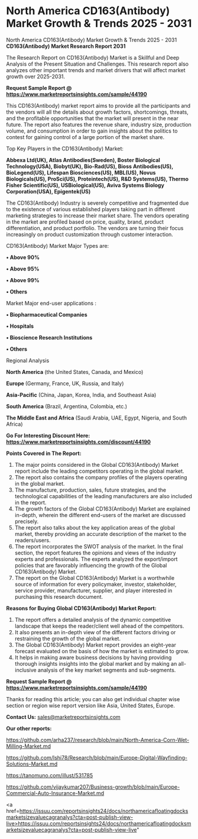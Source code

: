 # North America CD163(Antibody) Market Growth & Trends 2025 - 2031
North America CD163(Antibody) Market Growth & Trends 2025 - 2031
<strong>CD163(Antibody) Market Research Report 2031</strong>

The Research Report on CD163(Antibody) Market is a Skillful and Deep Analysis of the Present Situation and Challenges. This research report also analyzes other important trends and market drivers that will affect market growth over 2025-2031.

<strong>Request Sample Report @ <a href=https://www.marketreportsinsights.com/sample/44190>https://www.marketreportsinsights.com/sample/44190</a></strong>

This CD163(Antibody) market report aims to provide all the participants and the vendors will all the details about growth factors, shortcomings, threats, and the profitable opportunities that the market will present in the near future. The report also features the revenue share, industry size, production volume, and consumption in order to gain insights about the politics to contest for gaining control of a large portion of the market share.

Top Key Players in the CD163(Antibody) Market:

<strong>Abbexa Ltd(UK), Atlas Antibodies(Sweden), Boster Biological Technology(USA), Biobyt(UK), Bio-Rad(US), Bioss Antibodies(US), BioLegend(US), Lifespan Biosciences(US), MBL(US), Novus Biologicals(US), ProSci(US), Proteintech(US), R&D Systems(US), Thermo Fisher Scientific(US), USBiological(US), Aviva Systems Biology Corporation(USA), Epigentek(US)</strong>

The CD163(Antibody) Industry is severely competitive and fragmented due to the existence of various established players taking part in different marketing strategies to increase their market share. The vendors operating in the market are profiled based on price, quality, brand, product differentiation, and product portfolio. The vendors are turning their focus increasingly on product customization through customer interaction.

CD163(Antibody) Market Major Types are:

<strong>•  Above 90%

•  Above 95%

•  Above 99%

•  Others</strong>

Market Major end-user applications :

<strong>•  Biopharmaceutical Companies

•  Hospitals

•  Bioscience Research Institutions

•  Others</strong>

Regional Analysis

</u><strong><b>North America</b></strong> (the United States, Canada, and Mexico)

<strong><b>Europe </b></strong>(Germany, France, UK, Russia, and Italy)

<strong><b>Asia-Pacific</b></strong> (China, Japan, Korea, India, and Southeast Asia)

<strong><b>South America</b></strong> (Brazil, Argentina, Colombia, etc.)

<strong><b>The Middle East and Africa</b></strong> (Saudi Arabia, UAE, Egypt, Nigeria, and South Africa)

<strong>Go For Interesting Discount Here: <a href=https://www.marketreportsinsights.com/discount/44190>https://www.marketreportsinsights.com/discount/44190</a></strong>

<strong>Points Covered in The Report:</strong>
<ol>
  <li>The major points considered in the Global CD163(Antibody) Market report include the leading competitors operating in the global market.</li>
  <li>The report also contains the company profiles of the players operating in the global market.</li>
  <li>The manufacture, production, sales, future strategies, and the technological capabilities of the leading manufacturers are also included in the report.</li>
  <li>The growth factors of the Global CD163(Antibody) Market are explained in-depth, wherein the different end-users of the market are discussed precisely.</li>
  <li>The report also talks about the key application areas of the global market, thereby providing an accurate description of the market to the readers/users.</li>
  <li>The report incorporates the SWOT analysis of the market. In the final section, the report features the opinions and views of the industry experts and professionals. The experts analyzed the export/import policies that are favorably influencing the growth of the Global CD163(Antibody) Market.</li>
  <li>The report on the Global CD163(Antibody) Market is a worthwhile source of information for every policymaker, investor, stakeholder, service provider, manufacturer, supplier, and player interested in purchasing this research document.</li>
</ol>
<strong>Reasons for Buying Global CD163(Antibody) Market Report:</strong>

<ol>
  <li>The report offers a detailed analysis of the dynamic competitive landscape that keeps the reader/client well ahead of the competitors.</li>
  <li>It also presents an in-depth view of the different factors driving or restraining the growth of the global market.</li>
  <li>The Global CD163(Antibody) Market report provides an eight-year forecast evaluated on the basis of how the market is estimated to grow.</li>
  <li>It helps in making aware business decisions by having providing thorough insights insights into the global market and by making an all-inclusive analysis of the key market segments and sub-segments.</li>
</ol>
<strong>Request Sample Report @ <a href=https://www.marketreportsinsights.com/sample/44190>https://www.marketreportsinsights.com/sample/44190</a></strong>


Thanks for reading this article; you can also get individual chapter wise section or region wise report version like Asia, United States, Europe.

<strong>Contact Us:</strong>
sales@marketreportsinsights.com

<strong>Our other reports:</strong>

<a href=https://github.com/arha237/research/blob/main/North-America-Corn-Wet-Milling-Market.md>https://github.com/arha237/research/blob/main/North-America-Corn-Wet-Milling-Market.md</a>

<a href=https://github.com/Ishi78/Research/blob/main/Europe-Digital-Wayfinding-Solutions-Market.md>https://github.com/Ishi78/Research/blob/main/Europe-Digital-Wayfinding-Solutions-Market.md</a>

<a href=https://tanomuno.com/illust/531785>https://tanomuno.com/illust/531785</a>

<a href=https://github.com/vijaykumar207/Business-growth/blob/main/Europe-Commercial-Auto-Insurance-Market.md>https://github.com/vijaykumar207/Business-growth/blob/main/Europe-Commercial-Auto-Insurance-Market.md</a>

<a href=https://issuu.com/reportsinsights24/docs/northamericafloatingdocksmarketsizevaluecagranalys?cta=post-publish-view-live>https://issuu.com/reportsinsights24/docs/northamericafloatingdocksmarketsizevaluecagranalys?cta=post-publish-view-live</a>"
